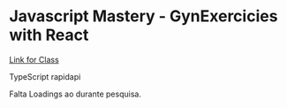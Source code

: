 # Javascript Mastery - GynExercicies with React

[Link for Class](https://www.youtube.com/watch?v=KBpoBc98BwM)

TypeScript
rapidapi

Falta
Loadings ao durante pesquisa.
